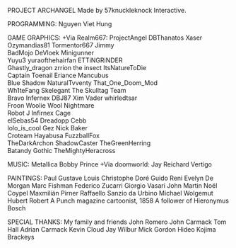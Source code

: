 PROJECT ARCHANGEL
Made by 57knuckleknock Interactive.


PROGRAMMING:
Nguyen Viet Hung

GAME GRAPHICS:
+Via Realm667:
ProjectAngel         DBThanatos            Xaser               
Ozymandias81         Tormentor667          Jimmy               
BadMojo              DeVloek               Minigunner          
Yuyu3                yuraofthehairfan      ETTiNGRiNDER        
Ghastly_dragon       zrrion the insect     ItsNatureToDie      
Captain Toenail      Eriance               Mancubus            
Blue Shadow          NaturalTvventy        That_One_Doom_Mod      
Wh1teFang            Skelegant             The Skulltag Team             
Bravo                Infernex              DBJ87
Xim                  Vader                 whirledtsar         
Froon                Woolie Wool           Nightmare           
Robot J              Infirnex              Cage                
elSebas54            Dreadopp              Cebb                
lolo_is_cool         Gez                   Nick Baker          
Croteam              Hayabusa              FuzzballFox         
TheDarkArchon        ShadowCaster          TheGreenHerring     
Batandy              Gothic     		       TheMightyHeracross
	


MUSIC:
Metallica
Bobby Prince
+Via doomworld:
Jay Reichard
Vertigo


PAINTINGS:
Paul Gustave Louis Christophe Doré
Guido Reni
Evelyn De Morgan
Marc Fishman
Federico Zucarri
Giorgio Vasari
John Martin
Noël Coypel
Maxmilián Pirner
Raffaello Sanzio da Urbino
Michael Wolgemut
Hubert Robert
A Punch magazine cartoonist, 1858
A follower of Hieronymus Bosch


SPECIAL THANKS:
My family and friends
John Romero
John Carmack
Tom Hall
Adrian Carmack
Kevin Cloud
Jay Wilbur
Mick Gordon
Hideo Kojima
Brackeys
